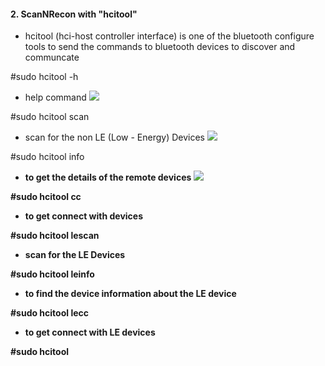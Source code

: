 #### 2. ScanNRecon with "hcitool"
   - hcitool (hci-host controller interface) is one of the bluetooth configure tools to send the commands to bluetooth devices to discover and communcate
   
   #sudo hcitool -h 
   - help command
   ![](https://github.com/V33RU/BLE-UAE/blob/master/photos/hcitool%20-h.PNG)
   
   #sudo hcitool scan
   - scan for the non LE (Low - Energy) Devices
   ![](https://github.com/V33RU/BLE-UAE/blob/master/photos/hcitoolscan.PNG)
   
   #sudo hcitool info <b addr>
   - to get the details of the remote devices
   ![](https://github.com/V33RU/BLE-UAE/blob/master/photos/hcitoolinfo.PNG)
   
   #sudo hcitool cc 
   - to get connect with devices 
      
   #sudo hcitool lescan
   - scan for the LE Devices
   
   #sudo hcitool leinfo <baddr>
   - to find the device information about the LE device
   
   #sudo hcitool lecc  <baddr>
   - to get connect with LE devices
   
   #sudo hcitool 
